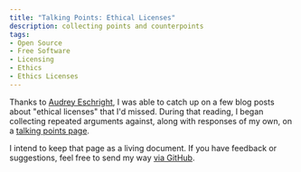 ```yaml
---
title: "Talking Points: Ethical Licenses"
description: collecting points and counterpoints
tags:
- Open Source
- Free Software
- Licensing
- Ethics
- Ethics Licenses
---
```


Thanks to [Audrey Eschright](http://lifeofaudrey.com/2019/11/24/links-floss-ethics.html), I was able to catch up on a few blog posts about "ethical licenses" that I'd missed.   During that reading, I began collecting repeated arguments against, along with responses of my own, on a [talking points page](https://writing.kemitchell.com/living/Ethical-Licenses-Talking-Points).

I intend to keep that page as a living document.  If you have feedback or suggestions, feel free to send my way [via GitHub](https://github.com/kemitchell/writing.kemitchell.com/blob/master/_living_documents/Ethical-Licenses-Talking-Points.md).
